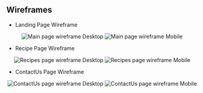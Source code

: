 
 
 ## Wireframes
    
  - Landing Page Wireframe
  <div align="center">
  <img src="assets/wireframe/LandingPageDesktop.png" alt="Main page wireframe Desktop">
  <img src="assets/wireframe/LandingPageMobile.png" alt="Main page wireframe Mobile">
</div>

  - Recipe Page Wireframe

  <div align="center">
  <img src="assets/wireframe/RecipePageDesktop.png" alt="Recipes page wireframe Desktop">
  <img src="assets/wireframe/RecipePageMobile.png" alt="Recipes page wireframe Mobile">
  </div>
  
   - ContactUs Page Wireframe

  <div align="center">
  <img src="assets/wireframe/ContactUsDesktop.png" alt="ContactUs page wireframe Desktop">
  <img src="assets/wireframe/ContactUsMobile.png" alt="ContactUs page wireframe Mobile">
  </div>
  